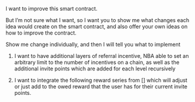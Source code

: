 I want to improve this smart contract. 

But I’m not sure what I want, so I want you to show me what changes each idea would create on the smart contract, and also offer your own ideas on how to improve the contract.

Show me change individually, and then I will tell you what to implement
1. I want to have additional layers of referral incentive, NBA able to set an arbitrary limit to the number of incentives on a chain, as well as the additional invite points which are added for each level recursively

2. I want to integrate the following reward series from [] which will 
adjust or just add to the owed reward that the user has for their current invite points.

